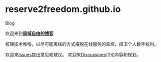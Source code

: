 # reserve2freedom.github.io
Blog

欢迎来到[**局域自由的博客**](localfreedom.github.io)

梳理技术堆栈，以尽可能离线的方式摆脱在线服务的监控，捍卫个人数字权利。

欢迎来[Issues](https://github.com/LocalFreedom/localfreedom.github.io/issues)提出意见和建议。
欢迎来[Discussions](https://github.com/LocalFreedom/localfreedom.github.io/discussions)讨论内容和规划。
